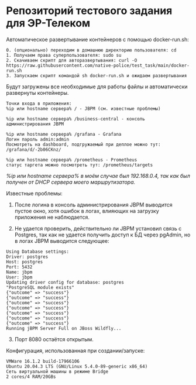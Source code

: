 # Репозиторий тестового задания для ЭР-Телеком

Автоматическое развертывание контейнеров с помощью docker-run.sh:
```
0. (опционально) переходим в домашнюю директорию пользователя: cd 
1. Получаем права суперпользователя: sudo su
2. Скачиваем скрипт для авторазвертывания: curl -O https://raw.githubusercontent.com/native-police/test_task/main/docker-run.sh
3. Запускаем скрипт командой sh docker-run.sh и ожидаем развертывания
```
Будут загружены все необходимые для работы файлы и автоматически развернуты контейнеры.
```
Точки входа в приложения:
%ip или hostname сервера% / - JBPM (см. известные проблемы)

%ip или hostname сервера% /business-central - консоль администрирования JBPM

%ip или hostname сервера% /grafana - Grafana 
Логин пароль admin:admin
Посмотреть на dashboard, подгружаемый при деплое можно тут: /grafana/d/-2b06CKnz/

%ip или hostname сервера% /prometheus - Prometheus
статус таргета можно посмотреть тут: /prometheus/targets
```
*%ip или hostname сервера% в моём случае был 192.168.0.4, так как был получен от DHCP сервера моего маршрутизатора.*

Известные проблемы:
1. После логина в консоль администрирования JBPM выводится пустое окно, хотя ошибок в логах, влияющих на загрузку приложения не наблюдается.

2. Не удается проверить, действительно ли JBPM установил связь с Postgres, так как не удается получить доступ к БД через pgAdmin, но в логах JBPM выводится следующее:
 ```
 Using Database settings: 
 Driver: postgres 
 Host: postgres 
 Port: 5432 
 Name: jbpm 
 User: jbpm 
 Updating driver config for database: postgres 
 "PostgreSQL module exists" 
 {"outcome" => "success"} 
 {"outcome" => "success"} 
 {"outcome" => "success"} 
 {"outcome" => "success"} 
 {"outcome" => "success"} 
 {"outcome" => "success"} 
 {"outcome" => "success"} 
 Running jBPM Server Full on JBoss Wildfly... 
```
3. Порт 8080 остаётся открытым. 


Конфигурация, использованная при создании/запуске:
```
VMWare 16.1.2 build-17966106
Ubuntu 20.04.3 LTS (GNU/Linux 5.4.0-89-generic x86_64)
Сеть виртуальной машины в режиме Bridge
2 cores/4 RAM/20GBs
```
